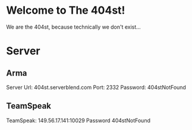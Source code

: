 # Welcome to The 404st!

We are the 404st, because technically we don't exist...

# Server

## Arma

Server Url: 404st.serverblend.com
Port: 2332
Password: 404stNotFound

## TeamSpeak

TeamSpeak: 149.56.17.141:10029
Password 404stNotFound